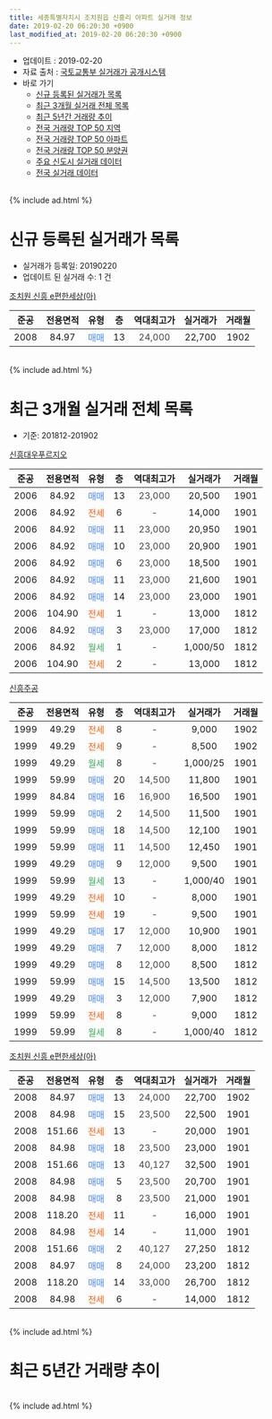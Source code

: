 ```yaml
---
title: 세종특별자치시 조치원읍 신흥리 아파트 실거래 정보
date: 2019-02-20 06:20:30 +0900
last_modified_at: 2019-02-20 06:20:30 +0900
---
```


* 업데이트 : 2019-02-20
* 자료 출처 : [국토교통부 실거래가 공개시스템](http://rt.molit.go.kr)
* 바로 가기
    * [신규 등록된 실거래가 목록](#신규-등록된-실거래가-목록)
    * [최근 3개월 실거래 전체 목록](#최근-3개월-실거래-전체-목록)
    * [최근 5년간 거래량 추이](#최근-5년간-거래량-추이)
    * [전국 거래량 TOP 50 지역](https://inasie.github.io/apt-trade-info/최근-3개월-전국에서-가장-거래가-많이-발생한-지역)
    * [전국 거래량 TOP 50 아파트](https://inasie.github.io/apt-trade-info/최근-3개월-전국에서-가장-거래가-많이-발생한-아파트)
    * [전국 거래량 TOP 50 분양권](https://inasie.github.io/apt-trade-info/최근-3개월-전국에서-가장-거래가-많이-발생한-분양권)
    * [주요 신도시 실거래 데이터](https://inasie.github.io/apt-trade-info/주요-신도시)
    * [전국 실거래 데이터](https://inasie.github.io/apt-trade-info/전국)
<br>
{% include ad.html %}
<br>

# 신규 등록된 실거래가 목록
* 실거래가 등록일: 20190220
* 업데이트 된 실거래 수: 1 건


[조치원 신흥 e편한세상(아)](https://search.naver.com/search.naver?query=%EC%84%B8%EC%A2%85%ED%8A%B9%EB%B3%84%EC%9E%90%EC%B9%98%EC%8B%9C+%EC%A1%B0%EC%B9%98%EC%9B%90%EC%9D%8D+%EC%8B%A0%ED%9D%A5%EB%A6%AC+%EC%A1%B0%EC%B9%98%EC%9B%90+%EC%8B%A0%ED%9D%A5+e%ED%8E%B8%ED%95%9C%EC%84%B8%EC%83%81%28%EC%95%84%29)

|준공|전용면적|유형|층|역대최고가|실거래가|거래월|
|:---:|:---:|:---:|:---:|:---:|:---:|:---:|
|2008|84.97|<span style="color:#4285f3">매매</span>|13|<span style="color:#444444">24,000</span>|22,700|1902|


<br>
{% include ad.html %}
<br>

# 최근 3개월 실거래 전체 목록
* 기준: 201812-201902


[신흥대우푸르지오](https://search.naver.com/search.naver?query=%EC%84%B8%EC%A2%85%ED%8A%B9%EB%B3%84%EC%9E%90%EC%B9%98%EC%8B%9C+%EC%A1%B0%EC%B9%98%EC%9B%90%EC%9D%8D+%EC%8B%A0%ED%9D%A5%EB%A6%AC+%EC%8B%A0%ED%9D%A5%EB%8C%80%EC%9A%B0%ED%91%B8%EB%A5%B4%EC%A7%80%EC%98%A4)

|준공|전용면적|유형|층|역대최고가|실거래가|거래월|
|:---:|:---:|:---:|:---:|:---:|:---:|:---:|
|2006|84.92|<span style="color:#4285f3">매매</span>|13|<span style="color:#444444">23,000</span>|20,500|1901|
|2006|84.92|<span style="color:#ff5a00">전세</span>|6|<span style="color:#444444">-</span>|14,000|1901|
|2006|84.92|<span style="color:#4285f3">매매</span>|11|<span style="color:#444444">23,000</span>|20,950|1901|
|2006|84.92|<span style="color:#4285f3">매매</span>|10|<span style="color:#444444">23,000</span>|20,900|1901|
|2006|84.92|<span style="color:#4285f3">매매</span>|6|<span style="color:#444444">23,000</span>|18,500|1901|
|2006|84.92|<span style="color:#4285f3">매매</span>|11|<span style="color:#444444">23,000</span>|21,600|1901|
|2006|84.92|<span style="color:#4285f3">매매</span>|14|<span style="color:#444444">23,000</span>|23,000|1901|
|2006|104.90|<span style="color:#ff5a00">전세</span>|1|<span style="color:#444444">-</span>|13,000|1812|
|2006|84.92|<span style="color:#4285f3">매매</span>|3|<span style="color:#444444">23,000</span>|17,000|1812|
|2006|84.92|<span style="color:#34a853">월세</span>|1|<span style="color:#444444">-</span>|1,000/50|1812|
|2006|104.90|<span style="color:#ff5a00">전세</span>|2|<span style="color:#444444">-</span>|13,000|1812|

[신흥주공](https://search.naver.com/search.naver?query=%EC%84%B8%EC%A2%85%ED%8A%B9%EB%B3%84%EC%9E%90%EC%B9%98%EC%8B%9C+%EC%A1%B0%EC%B9%98%EC%9B%90%EC%9D%8D+%EC%8B%A0%ED%9D%A5%EB%A6%AC+%EC%8B%A0%ED%9D%A5%EC%A3%BC%EA%B3%B5)

|준공|전용면적|유형|층|역대최고가|실거래가|거래월|
|:---:|:---:|:---:|:---:|:---:|:---:|:---:|
|1999|49.29|<span style="color:#ff5a00">전세</span>|8|<span style="color:#444444">-</span>|9,000|1902|
|1999|49.29|<span style="color:#ff5a00">전세</span>|9|<span style="color:#444444">-</span>|8,500|1902|
|1999|49.29|<span style="color:#34a853">월세</span>|8|<span style="color:#444444">-</span>|1,000/25|1901|
|1999|59.99|<span style="color:#4285f3">매매</span>|20|<span style="color:#444444">14,500</span>|11,800|1901|
|1999|84.84|<span style="color:#4285f3">매매</span>|16|<span style="color:#444444">16,900</span>|16,500|1901|
|1999|59.99|<span style="color:#4285f3">매매</span>|2|<span style="color:#444444">14,500</span>|11,500|1901|
|1999|59.99|<span style="color:#4285f3">매매</span>|18|<span style="color:#444444">14,500</span>|12,100|1901|
|1999|59.99|<span style="color:#4285f3">매매</span>|11|<span style="color:#444444">14,500</span>|12,450|1901|
|1999|49.29|<span style="color:#4285f3">매매</span>|9|<span style="color:#444444">12,000</span>|9,500|1901|
|1999|59.99|<span style="color:#34a853">월세</span>|13|<span style="color:#444444">-</span>|1,000/40|1901|
|1999|49.29|<span style="color:#ff5a00">전세</span>|10|<span style="color:#444444">-</span>|8,000|1901|
|1999|59.99|<span style="color:#ff5a00">전세</span>|19|<span style="color:#444444">-</span>|9,500|1901|
|1999|49.29|<span style="color:#4285f3">매매</span>|17|<span style="color:#444444">12,000</span>|10,900|1901|
|1999|49.29|<span style="color:#4285f3">매매</span>|7|<span style="color:#444444">12,000</span>|8,000|1812|
|1999|49.29|<span style="color:#4285f3">매매</span>|8|<span style="color:#444444">12,000</span>|8,500|1812|
|1999|59.99|<span style="color:#4285f3">매매</span>|15|<span style="color:#444444">14,500</span>|13,500|1812|
|1999|49.29|<span style="color:#4285f3">매매</span>|3|<span style="color:#444444">12,000</span>|7,900|1812|
|1999|59.99|<span style="color:#ff5a00">전세</span>|8|<span style="color:#444444">-</span>|9,000|1812|
|1999|59.99|<span style="color:#34a853">월세</span>|8|<span style="color:#444444">-</span>|1,000/40|1812|

[조치원 신흥 e편한세상(아)](https://search.naver.com/search.naver?query=%EC%84%B8%EC%A2%85%ED%8A%B9%EB%B3%84%EC%9E%90%EC%B9%98%EC%8B%9C+%EC%A1%B0%EC%B9%98%EC%9B%90%EC%9D%8D+%EC%8B%A0%ED%9D%A5%EB%A6%AC+%EC%A1%B0%EC%B9%98%EC%9B%90+%EC%8B%A0%ED%9D%A5+e%ED%8E%B8%ED%95%9C%EC%84%B8%EC%83%81%28%EC%95%84%29)

|준공|전용면적|유형|층|역대최고가|실거래가|거래월|
|:---:|:---:|:---:|:---:|:---:|:---:|:---:|
|2008|84.97|<span style="color:#4285f3">매매</span>|13|<span style="color:#444444">24,000</span>|22,700|1902|
|2008|84.98|<span style="color:#4285f3">매매</span>|15|<span style="color:#444444">23,500</span>|22,500|1901|
|2008|151.66|<span style="color:#ff5a00">전세</span>|13|<span style="color:#444444">-</span>|20,000|1901|
|2008|84.98|<span style="color:#4285f3">매매</span>|18|<span style="color:#444444">23,500</span>|23,000|1901|
|2008|151.66|<span style="color:#4285f3">매매</span>|13|<span style="color:#444444">40,127</span>|32,500|1901|
|2008|84.98|<span style="color:#4285f3">매매</span>|5|<span style="color:#444444">23,500</span>|20,700|1901|
|2008|84.98|<span style="color:#4285f3">매매</span>|8|<span style="color:#444444">23,500</span>|21,000|1901|
|2008|118.20|<span style="color:#ff5a00">전세</span>|11|<span style="color:#444444">-</span>|16,000|1901|
|2008|84.98|<span style="color:#ff5a00">전세</span>|14|<span style="color:#444444">-</span>|11,000|1901|
|2008|151.66|<span style="color:#4285f3">매매</span>|2|<span style="color:#444444">40,127</span>|27,250|1812|
|2008|84.97|<span style="color:#4285f3">매매</span>|8|<span style="color:#444444">24,000</span>|23,200|1812|
|2008|118.20|<span style="color:#4285f3">매매</span>|14|<span style="color:#444444">33,000</span>|26,700|1812|
|2008|84.98|<span style="color:#ff5a00">전세</span>|6|<span style="color:#444444">-</span>|14,000|1812|


<br>
{% include ad.html %}
<br>

# 최근 5년간 거래량 추이


<div style="width:100%;">
    <canvas id="deal_progress" height="200"></canvas>
</div>

<script>
new Chart(document.getElementById("deal_progress"), {
    type: 'line',
    data: {
        labels: ['201402','201403','201404','201405','201406','201407','201408','201409','201410','201411','201412','201501','201502','201503','201504','201505','201506','201507','201508','201509','201510','201511','201512','201601','201602','201603','201604','201605','201606','201607','201608','201609','201610','201611','201612','201701','201702','201703','201704','201705','201706','201707','201708','201709','201710','201711','201712','201801','201802','201803','201804','201805','201806','201807','201808','201809','201810','201811','201812','201901','201902'],
        datasets: [{
            label: '매매',
            pointRadius: 1,
            data: [21, 18, 11, 8, 9, 8, 12, 15, 15, 11, 15, 18, 6, 15, 14, 17, 32, 27, 15, 17, 28, 16, 14, 18, 19, 29, 24, 25, 13, 30, 24, 25, 23, 21, 17, 18, 29, 28, 18, 23, 24, 22, 19, 6, 14, 13, 11, 20, 15, 11, 13, 13, 9, 8, 10, 10, 16, 11, 8, 18, 1],
            borderColor: "rgba(255, 201, 14, 1)",
            backgroundColor: "rgba(255, 201, 14, 0.5)",
            fill: false,
            lineTension: 0
        },{
            label: '전월세',
            pointRadius: 1,
            data: [11, 22, 11, 11, 9, 12, 10, 13, 16, 16, 23, 20, 13, 19, 12, 17, 17, 16, 16, 10, 14, 9, 20, 18, 15, 15, 9, 9, 7, 10, 11, 6, 9, 9, 10, 11, 10, 10, 6, 9, 12, 15, 5, 11, 5, 10, 5, 12, 10, 10, 9, 15, 6, 7, 9, 7, 19, 4, 6, 8, 2],
            borderColor: "rgba(0, 141, 185, 1)",
            backgroundColor: "rgba(0, 141, 185, 0.5)",
            fill: false,
            lineTension: 0
        }
        ]
    },
    options: {
        responsive: true,
        title: {
            display: false
        },
        tooltips: {
            mode: 'index',
            intersect: false
        },
        hover: {
            mode: 'nearest',
            intersect: true
        },
        scales: {
            xAxes: [{
                display: true,
                scaleLabel: {
                    display: true,
                    labelString: '년/월'
                }
            }],
            yAxes: [{
                display: true,
                ticks: {
                    suggestedMin: 0,
                },
                scaleLabel: {
                    display: true,
                    labelString: '실거래 수'
                }
            }]
        }
    }
});

</script>


<br>
{% include ad.html %}
<br>


